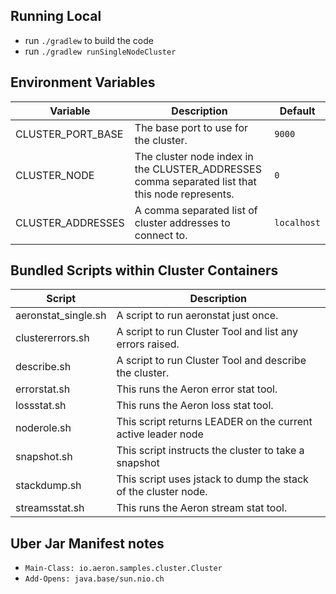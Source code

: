 ## Running Local

- run `./gradlew` to build the code
- run `./gradlew runSingleNodeCluster`

## Environment Variables

| Variable          | Description                                                                                     | Default     |
|-------------------|-------------------------------------------------------------------------------------------------|-------------|
| CLUSTER_PORT_BASE | The base port to use for the cluster.                                                           | `9000`      |
| CLUSTER_NODE      | The cluster node index in the CLUSTER_ADDRESSES comma separated list that this node represents. | `0`         |
| CLUSTER_ADDRESSES | A comma separated list of cluster addresses to connect to.                                      | `localhost` |

## Bundled Scripts within Cluster Containers

| Script              | Description                                                    |
|---------------------|----------------------------------------------------------------|
| aeronstat_single.sh | A script to run aeronstat just once.                           |
| clustererrors.sh    | A script to run Cluster Tool and list any errors raised.       |
| describe.sh         | A script to run Cluster Tool and describe the cluster.         |
| errorstat.sh        | This runs the Aeron error stat tool.                           |
| lossstat.sh         | This runs the Aeron loss stat tool.                            |
| noderole.sh         | This script returns LEADER on the current active leader node   |
| snapshot.sh         | This script instructs the cluster to take a snapshot           | 
| stackdump.sh        | This script uses jstack to dump the stack of the cluster node. |
| streamsstat.sh      | This runs the Aeron stream stat tool.                          |

## Uber Jar Manifest notes

- `Main-Class: io.aeron.samples.cluster.Cluster`
- `Add-Opens: java.base/sun.nio.ch`
